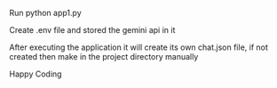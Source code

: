 Run python app1.py

Create .env file and stored the gemini api in it 

After executing the application it will create its own chat.json file, if not created then make in the project directory manually

Happy Coding
